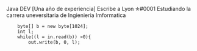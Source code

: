Java DEV [Una año de experiencia] Escribe a Lyon ✯#0001
Estudiando la carrera uneversitaria de Ingienieria Imformatica

	
		byte[] b = new byte[1024];
		int l;
		while((l = in.read(b)) >0){
			out.write(b, 0, l);

